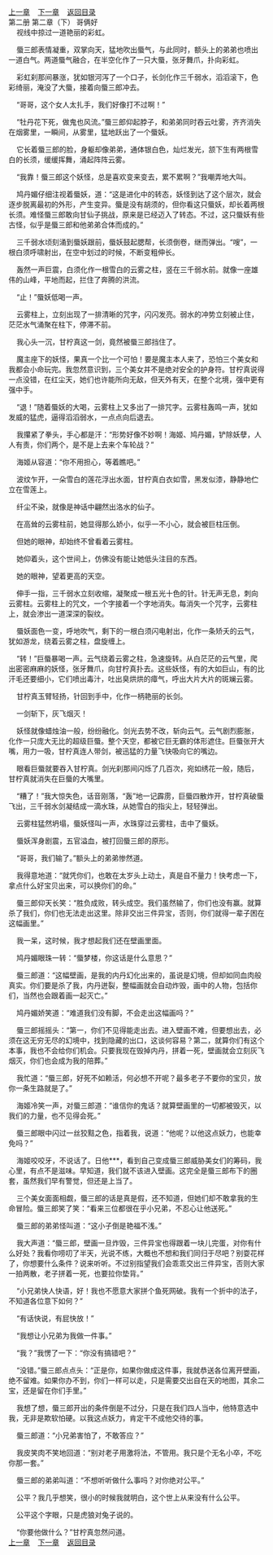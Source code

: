 
[上一章](https://github.com/xiaominghe2014/spider_book/blob/master/book/知北游/第23章.md)&nbsp;&nbsp;&nbsp;&nbsp;[下一章](https://github.com/xiaominghe2014/spider_book/blob/master/book/知北游/第25章.md)&nbsp;&nbsp;&nbsp;&nbsp;[返回目录](https://github.com/xiaominghe2014/spider_book/blob/master/book/知北游/README.md)
<br /> 第二册 第二章（下） 哥俩好<br />
        视线中掠过一道艳丽的彩虹。

    蜃三郎表情凝重，双掌向天，猛地吹出蜃气，与此同时，额头上的弟弟也喷出一道白气。两道蜃气融合，在半空化作了一只大蜃，张牙舞爪，扑向彩虹。

    彩虹刹那间暴涨，犹如银河泻了一个口子，长剑化作三千弱水，滔滔滚下，色彩绮丽，淹没了大蜃，接着向蜃三郎冲去。

    “哥哥，这个女人太扎手，我们好像打不过啊！”

    “牡丹花下死，做鬼也风流。”蜃三郎仰起脖子，和弟弟同时吞云吐雾，齐齐消失在烟雾里，一瞬间，从雾里，猛地跃出了一个蜃妖。

    它长着蜃三郎的脸，身躯却像弟弟，通体银白色，灿烂发光，颔下生有两根雪白的长须，缓缓挥舞，涌起阵阵云雾。

    “我靠！蜃三郎这个妖怪，总是喜欢变来变去，累不累啊？”我嘲弄地大叫。

    鸠丹媚仔细注视着蜃妖，道：“这是进化中的转态，妖怪到达了这个层次，就会逐步脱离最初的外形，产生变异。蜃是没有胡须的，但你看这只蜃妖，却长着两根长须。难怪蜃三郎敢向甘仙子挑战，原来是已经迈入了转态。不过，这只蜃妖有些古怪，似乎是蜃三郎和他弟弟合体而成的。”

    三千弱水顷刻涌到蜃妖跟前，蜃妖鼓起腮帮，长须倒卷，继而弹出。“嗖”，一根白须呼啸射出，在空中划过的时候，不断变粗伸长。

    轰然一声巨震，白须化作一根雪白的云雾之柱，竖在三千弱水前。就像一座雄伟的山峰，平地而起，拦住了奔腾的洪流。

    “止！”蜃妖低喝一声。

    云雾柱上，立刻出现了一排清晰的咒字，闪闪发亮。弱水的冲势立刻被止住，茫茫水气涌聚在柱下，停滞不前。

    我心头一沉，甘柠真这一剑，竟然被蜃三郎挡住了。

    魔主座下的妖怪，果真一个比一个可怕！要是魔主本人来了，恐怕三个美女和我都会小命玩完。我忽然意识到，三个美女并不是绝对安全的护身符。甘柠真说得一点没错，在红尘天，她们也许能所向无敌，但天外有天，在整个北境，强中更有强中手。

    “退！”随着蜃妖的大喝，云雾柱上又多出了一排咒字。云雾柱轰鸣一声，犹如发威的猛虎，逼得滔滔弱水，一点点向后退去。

    我攥紧了拳头，手心都是汗：“形势好像不妙啊！海姬、鸠丹媚，铲除妖孽，人人有责，你们两个，是不是上去来个车轮战？”

    海姬从容道：“你不用担心，等着瞧吧。”

    波纹乍开，一朵雪白的莲花浮出水面，甘柠真白衣如雪，黑发似漆，静静地伫立在雪莲上。

    纤尘不染，就像是神话中翩然出洛水的仙子。

    在高耸的云雾柱前，她显得那么娇小，似乎一不小心，就会被巨柱压倒。

    但她的眼神，却始终不曾看着云雾柱。

    她仰着头，这个世间上，仿佛没有能让她低头注目的东西。

    她的眼神，望着更高的天空。

    伸手一指，三千弱水立刻收缩，凝聚成一根五光十色的针。针无声无息，刺向云雾柱。云雾柱上的咒文，一个字接着一个字地消失。每消失一个咒字，云雾柱上，就会渗出一道深深的裂纹。

    蜃妖面色一变，呼地吹气，剩下的一根白须闪电射出，化作一条矫夭的云气，犹如游龙，绕着云雾之柱，盘旋缠上。

    “转！”巨蜃暴喝一声。云气绕着云雾之柱，急速旋转。从白茫茫的云气里，爬出密密麻麻的妖怪，张牙舞爪，向甘柠真扑去。这些妖怪，有的大如巨山，有的比汗毛还要细小，它们喷出毒汁，吐出臭烘烘的瘴气，呼出大片大片的斑斓云雾。

    甘柠真玉臂轻扬，针回到手中，化作一柄艳丽的长剑。

    一剑斩下，灰飞烟灭！

    妖怪就像蜡烛油一般，纷纷融化。剑光去势不改，斩向云气。云气剧烈膨胀，化作一只庞大无比的超级巨蜃。整个天空，都被它巨无霸的体形遮住。巨蜃张开大嘴，用力一吸，甘柠真连人带剑，被迅猛的力量飞快吸向它的嘴边。

    眼看巨蜃就要吞入甘柠真。剑光刹那间闪烁了几百次，宛如绣花一般，随后，甘柠真就消失在巨蜃的大嘴里。

    “糟了！”我大惊失色，话音刚落，“轰”地一记霹雳，巨蜃四散炸开，甘柠真破蜃飞出，三千弱水剑凝结成一滴水珠，从她雪白的指尖上，轻轻弹出。

    云雾柱猛然坍塌，蜃妖怪叫一声，水珠穿过云雾柱，击中了蜃妖。

    蜃妖浑身剧震，五官溢血，被打回蜃三郎的原形。

    “哥哥，我们输了。”额头上的弟弟惨然道。

    我得意地道：“就凭你们，也敢在太岁头上动土，真是自不量力！快考虑一下，拿点什么好宝贝出来，可以换你们的命。”

    蜃三郎仰天长笑：“胜负成败，转头成空。我们虽然输了，你们也没有赢。就算杀了我们，你们也无法走出这里。除非交出三件异宝，否则，你们就得一辈子困在这幅画里。”

    我一呆，这时候，我才想起我们还在壁画里面。

    鸠丹媚眼珠一转：“蜃梦楼，你这话是什么意思？”

    蜃三郎道：“这幅壁画，是我的内丹幻化出来的，虽说是幻境，但却如同血肉般真实。你们要是杀了我，内丹迸裂，整幅画就会自动炸毁，画中的人物，包括你们，当然也会跟着画一起灭亡。”

    鸠丹媚娇笑道：“难道我们没有脚，不会走出这幅画吗？”

    蜃三郎摇摇头：“第一，你们不见得能走出去。进入壁画不难，但要想出去，必须在这无穷无尽的幻境中，找到隐藏的出口，这谈何容易？第二，就算你们有这个本事，我也不会给你们机会。只要我现在毁掉内丹，拼着一死，壁画就会立刻灰飞烟灭，你们也会成为我的陪葬。”

    我忙道：“蜃三郎，好死不如赖活，何必想不开呢？最多老子不要你的宝贝，放你一条生路就是了。”

    海姬冷笑一声，对蜃三郎道：“谁信你的鬼话？就算壁画里的一切都被毁灭，以我们的力量，也不见得会死。”

    蜃三郎眼中闪过一丝狡黠之色，指着我，说道：“他呢？以他这点妖力，也能幸免吗？”

    海姬咬咬牙，不说话了。日他***，看到自己变成蜃三郎威胁美女们的筹码，我心里，有点不是滋味。早知道，我们就不该进入壁画。这完全是蜃三郎布下的圈套，虽然我们早有警觉，但还是上当了。

    三个美女面面相觑，蜃三郎的话是真是假，还不知道，但她们却不敢拿我的生命冒险。蜃三郎笑了笑：“看来三位都很在乎小兄弟，不忍心让他送死。”

    蜃三郎的弟弟怪叫道：“这小子倒是艳福不浅。”

    我大声道：“蜃三郎，壁画一旦炸毁，三件异宝也得跟着一块儿完蛋，对你有什么好处？我看你唠叨了半天，光说不练，大概也不想和我们同归于尽吧？别耍花样了，你想要什么条件？说来听听。不过别指望我们会乖乖交出三件异宝，否则大家一拍两散，老子拼着一死，也要拉你垫背。”

    “小兄弟快人快语，好！我也不愿意大家拼个鱼死网破。我有一个折中的法子，不知道各位意下如何？”

    “有话快说，有屁快放！”

    “我想让小兄弟为我做一件事。”

    “我？”我愣了一下：“你没有搞错吧？”

    “没错。”蜃三郎点点头：“正是你，如果你做成这件事，我就恭送各位离开壁画，绝不留难。如果你办不到，你们一样可以走，只是需要交出自在天的地图，其余二宝，还是留在你们手里。”

    我想了想，蜃三郎开出的条件倒是不过分，只是在我们四人当中，他特意选中我，无非是欺软怕硬。以我这点妖力，肯定干不成他交待的事。

    蜃三郎道：“小兄弟害怕了，不敢答应？”

    我皮笑肉不笑地回道：“别对老子用激将法，不管用。我只是个无名小卒，不吃你那一套。”

    蜃三郎的弟弟叫道：“不想听听做什么事吗？对你绝对公平。”

    公平？我几乎想笑，很小的时候我就明白，这个世上从来没有什么公平。

    公平这个字眼，只是虎狼对兔子说的。

    “你要他做什么？”甘柠真忽然问道。
  <br />
[上一章](https://github.com/xiaominghe2014/spider_book/blob/master/book/知北游/第23章.md)&nbsp;&nbsp;&nbsp;&nbsp;[下一章](https://github.com/xiaominghe2014/spider_book/blob/master/book/知北游/第25章.md)&nbsp;&nbsp;&nbsp;&nbsp;[返回目录](https://github.com/xiaominghe2014/spider_book/blob/master/book/知北游/README.md)
